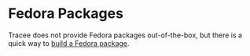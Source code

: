 # Fedora Packages

Tracee does not provide Fedora packages out-of-the-box, but there is a quick
way to [build a Fedora package](../../building/packaging.md#Fedora-Linux).
